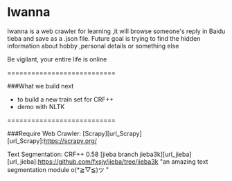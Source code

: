 # Iwanna
Iwanna is a web crawler for learning ,it will browse someone's reply in Baidu tieba and save as a .json file.
Future goal is trying to find the hidden information about hobby ,personal details or something else

Be vigilant, your entire life is online 

===========================


###What we build next
* to build a new train set for CRF++
* demo with NLTK

===========================


###Require
Web Crawler:
[Scrapy][url_Scrapy]
[url_Scrapy]:https://scrapy.org/

Text Segmentation:
CRF++ 0.58
[jieba branch jieba3k][url_jieba]
[url_jieba]:https://github.com/fxsjy/jieba/tree/jieba3k "an amazing text segmentation module o(*≧▽≦)ツ "
